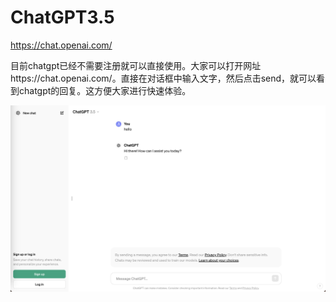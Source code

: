 # ChatGPT3.5

https://chat.openai.com/

目前chatgpt已经不需要注册就可以直接使用。大家可以打开网址https://chat.openai.com/。直接在对话框中输入文字，然后点击send，就可以看到chatgpt的回复。这方便大家进行快速体验。

![c](../figures/chatgpt.png)

# 